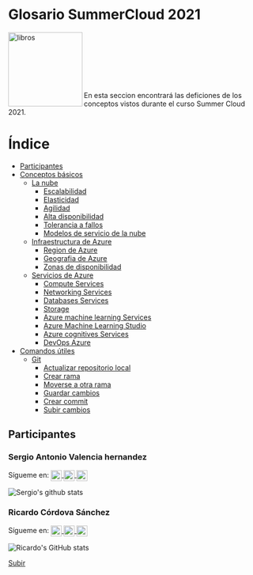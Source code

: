 # Glosario SummerCloud 2021


<img align="left"  alt="libros"  width="150px" src=./Recursos/libros.png  />
<br />
<br />
<br /><br /><br /><br /><br />
En esta seccion encontrará las deficiones de los conceptos vistos durante el curso Summer Cloud 2021.

# Índice
- [Participantes](#participantes)
- [Conceptos básicos](./conceptos.md/#conceptos-básicos)
  - [La nube](./conceptos.md/#la-nube)
    - [Escalabilidad](./conceptos.md/#escalabilidad)
    - [Elasticidad](./conceptos.md/#elasticidad)
    - [Agilidad](./conceptos.md/#agilidad)
    - [Alta disponibilidad](./conceptos.md/#alta-disponibilidad)
    - [Tolerancia a fallos](./conceptos.md/#tolerancia-a-fallos)
    - [Modelos de servicio de la nube](./conceptos.md/#modelos-de-servicio-de-la-nube)
  - [Infraestructura de Azure](./conceptos.md/#infraestructura-de-azure)
    - [Region de Azure](./conceptos.md/#region-de-azure)
    - [Geografia de Azure](./conceptos.md/#geografia-de-azure)
    - [Zonas de disponibilidad](./conceptos.md/#Zonas-de-disponibilidad)
  - [Servicios de Azure](./conceptos.md/#servicios-de-azure)
    - [Compute Services](./conceptos.md/#compute-services)
    - [Networking Services](./conceptos.md/#networking-services)
    - [Databases Services](./conceptos.md/#databases-services)
    - [Storage](./conceptos.md/#storage)
    - [Azure machine learning Services](./conceptos.md/#azure-machine-learning-services)
    - [Azure Machine Learning Studio](./conceptos.md/#azure-machine-learning-studio)
    - [Azure cognitives Services](./conceptos.md/#azure-cognitives-services)
    - [DevOps Azure](./conceptos.md/#devops-azure)
- [Comandos útiles](./conceptos.md/#comandos-útiles)
  - [Git](./conceptos.md/#Git)
    -  [Actualizar repositorio local](./conceptos.md/#actualizar-repositorio-local)
    -  [Crear rama](./conceptos.md/#crear-rama)
    -  [Moverse a otra rama](./conceptos.md/#moverse-a-otra-rama)
    -  [Guardar cambios](./conceptos.md/#guardar-cambios)
    -  [Crear commit](./conceptos.md/#crear-commit)
    -  [Subir cambios](./conceptos.md/#subir-cambios)  

## Participantes
### Sergio Antonio Valencia hernandez
Sígueme en:
<a href="https://www.linkedin.com/in/seanvaer/">
  <img align="center" alt="LinkdeIn Sergio" width="22px" src="https://cdn.jsdelivr.net/npm/simple-icons@v3/icons/linkedin.svg" />
</a>
<a href="https://www.instagram.com/sergio16_vh12/">
  <img align="center" alt="Instagram Sergio" width="22px" src="https://cdn.jsdelivr.net/npm/simple-icons@v3/icons/instagram.svg" />
</a>
<a href="https://github.com/sergio-valhdz/">
  <img align="center" alt="Github Sergio" width="22px" src="https://cdn.jsdelivr.net/npm/simple-icons@v3/icons/github.svg" />
</a>

![Sergio's github stats](https://github-readme-stats.vercel.app/api?username=sergio-valhdz&hide_border=true&theme=material-palenight&show_icons=true)

### Ricardo Córdova Sánchez
Sígueme en:
<a href="https://www.linkedin.com/in/ricardo-cordova-62b915194/">
  <img align="center" alt="LinkdeIn Ricardo" width="22px" src="https://cdn.jsdelivr.net/npm/simple-icons@v3/icons/linkedin.svg" />
</a>
<a href="https://www.instagram.com/ricardo_sanchez0306/">
  <img align="center" alt="Instagram Ricardo" width="22px" src="https://cdn.jsdelivr.net/npm/simple-icons@v3/icons/instagram.svg" />
</a>
<a href="https://github.com/Ricardocor67/">
  <img align="center" alt="Github Ricardo" width="22px" src="https://cdn.jsdelivr.net/npm/simple-icons@v3/icons/github.svg" />
</a>

![Ricardo's GitHub stats](https://github-readme-stats.vercel.app/api?username=ricardocor67&theme=cobalt&hide_border=true&show_icons=true)


[Subir](#Glosario-SummerCloud-2021)

